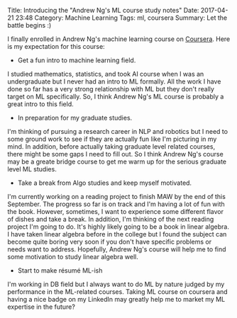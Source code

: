 Title: Introducing the "Andrew Ng's ML course study notes"
Date: 2017-04-21 23:48
Category: Machine Learning
Tags: ml, coursera
Summary: Let the battle begins :)

I finally enrolled in Andrew Ng's machine learning course on 
[Coursera](https://www.coursera.org/learn/machine-learning/home/welcome). Here is 
my expectation for this course:

- Get a fun intro to machine learning field. 

I studied mathematics, statistics, and took AI course when I was an undergraduate
but I never had an intro to ML formally. All the work I have done so far has
a very strong relationship with ML but they don't really target on ML specifically.
So, I think Andrew Ng's ML course is probably a great intro to this field.

- In preparation for my graduate studies.

I'm thinking of pursuing a research career in NLP and robotics but I need to some
ground work to see if they are actually fun like I'm picturing in my mind. In addition,
before actually taking graduate level related courses, there might be some gaps I
need to fill out. So I think Andrew Ng's course may be a greate bridge course
to get me warm up for the serious graduate level ML studies.

- Take a break from Algo studies and keep myself motivated.

I'm currently working on a reading project to finish MAW by the end of this September.
The progress so far is on track and I'm having a lot of fun with the book. However,
sometimes, I want to experience some different flavor of dishes and take a break. In 
addition, I'm thinking of the next reading project I'm going to do. It's highly likely
going to be a book in linear algebra. I have taken linear algebra before in the college
but I found the subject can become quite boring very soon if you don't have specific
problems or needs want to address. Hopefully, Andrew Ng's course will help me to
find some motivation to study linear algebra well.

- Start to make résumé ML-ish

I'm working in DB field but I always want to do ML by nature judged by my performance
in the ML-related courses. Taking ML course on coursera and having a nice badge on
my LinkedIn may greatly help me to market my ML expertise in the future?